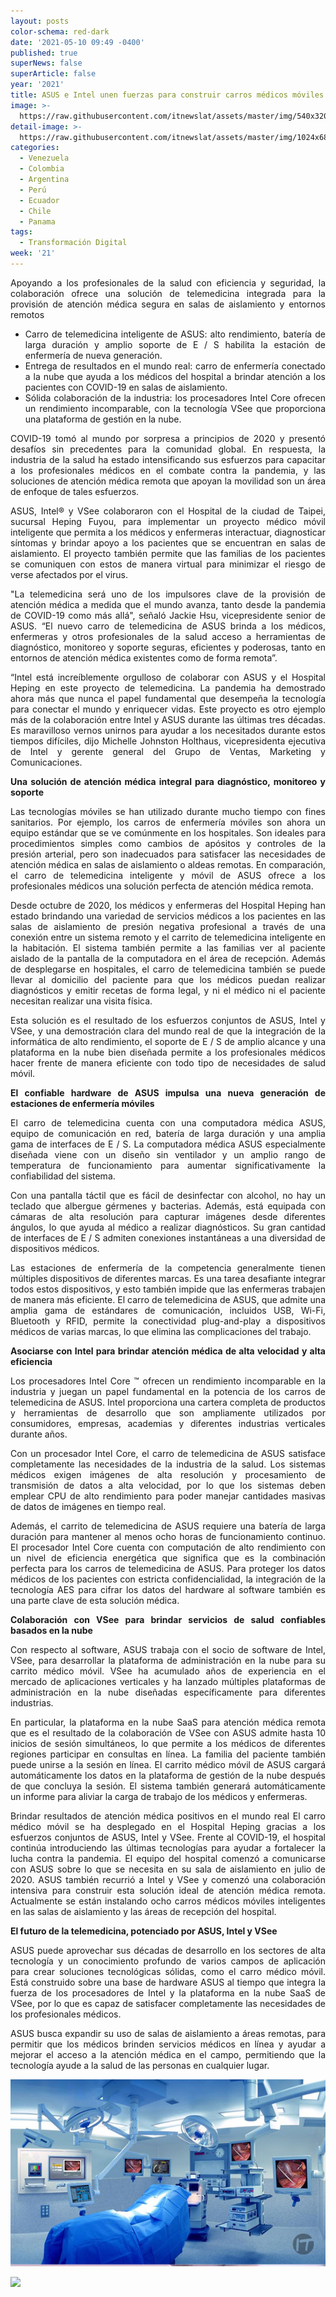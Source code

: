 ```yaml
---
layout: posts
color-schema: red-dark
date: '2021-05-10 09:49 -0400'
published: true
superNews: false
superArticle: false
year: '2021'
title: ASUS e Intel unen fuerzas para construir carros médicos móviles
image: >-
  https://raw.githubusercontent.com/itnewslat/assets/master/img/540x320/equipos-medicos-p.jpg
detail-image: >-
  https://raw.githubusercontent.com/itnewslat/assets/master/img/1024x680/equipos-medicos-g.jpg
categories:
  - Venezuela
  - Colombia
  - Argentina
  - Perú
  - Ecuador
  - Chile
  - Panama
tags:
  - Transformación Digital
week: '21'
---
```

<p style="text-align: justify;">Apoyando a los profesionales de la salud con eficiencia y seguridad, la colaboración ofrece una solución de telemedicina integrada para la provisión de atención médica segura en salas de aislamiento y entornos remotos</p>

<ul style="text-align: justify;">
	<li>Carro de telemedicina inteligente de ASUS: alto rendimiento, batería de larga duración y amplio soporte de E / S habilita la estación de enfermería de nueva generación.</li>
	<li>Entrega de resultados en el mundo real: carro de enfermería conectado a la nube que ayuda a los médicos del hospital a brindar atención a los pacientes con COVID-19 en salas de aislamiento.</li>
	<li>Sólida colaboración de la industria: los procesadores Intel Core ofrecen un rendimiento incomparable, con la tecnología VSee que proporciona una plataforma de gestión en la nube.</li>
</ul>
<p style="text-align: justify;">COVID-19 tomó al mundo por sorpresa a principios de 2020 y presentó desafíos sin precedentes para la comunidad global. En respuesta, la industria de la salud ha estado intensificando sus esfuerzos para capacitar a los profesionales médicos en el combate contra la pandemia, y las soluciones de atención médica remota que apoyan la movilidad son un área de enfoque de tales esfuerzos.</p>
<p style="text-align: justify;">ASUS, Intel® y VSee colaboraron con el Hospital de la ciudad de Taipei, sucursal Heping Fuyou, para implementar un proyecto médico móvil inteligente que permita a los médicos y enfermeras interactuar, diagnosticar síntomas y brindar apoyo a los pacientes que se encuentran en salas de aislamiento. El proyecto también permite que las familias de los pacientes se comuniquen con estos de manera virtual para minimizar el riesgo de verse afectados por el virus.</p>
<p style="text-align: justify;">"La telemedicina será uno de los impulsores clave de la provisión de atención médica a medida que el mundo avanza, tanto desde la pandemia de COVID-19 como más allá", señaló Jackie Hsu, vicepresidente senior de ASUS. “El nuevo carro de telemedicina de ASUS brinda a los médicos, enfermeras y otros profesionales de la salud acceso a herramientas de diagnóstico, monitoreo y soporte seguras, eficientes y poderosas, tanto en entornos de atención médica existentes como de forma remota”.</p>
<p style="text-align: justify;">“Intel está increíblemente orgulloso de colaborar con ASUS y el Hospital Heping en este proyecto de telemedicina. La pandemia ha demostrado ahora más que nunca el papel fundamental que desempeña la tecnología para conectar el mundo y enriquecer vidas. Este proyecto es otro ejemplo más de la colaboración entre Intel y ASUS durante las últimas tres décadas. Es maravilloso vernos unirnos para ayudar a los necesitados durante estos tiempos difíciles, dijo Michelle Johnston Holthaus, vicepresidenta ejecutiva de Intel y gerente general del Grupo de Ventas, Marketing y Comunicaciones.</p>
<p style="text-align: justify;"><strong>Una solución de atención médica integral para diagnóstico, monitoreo y soporte</strong></p>
<p style="text-align: justify;">Las tecnologías móviles se han utilizado durante mucho tiempo con fines sanitarios. Por ejemplo, los carros de enfermería móviles son ahora un equipo estándar que se ve comúnmente en los hospitales. Son ideales para procedimientos simples como cambios de apósitos y controles de la presión arterial, pero son inadecuados para satisfacer las necesidades de atención médica en salas de aislamiento o aldeas remotas. En comparación, el carro de telemedicina inteligente y móvil de ASUS ofrece a los profesionales médicos una solución perfecta de atención médica remota.</p>
<p style="text-align: justify;">Desde octubre de 2020, los médicos y enfermeras del Hospital Heping han estado brindando una variedad de servicios médicos a los pacientes en las salas de aislamiento de presión negativa profesional a través de una conexión entre un sistema remoto y el carrito de telemedicina inteligente en la habitación. El sistema también permite a las familias ver al paciente aislado de la pantalla de la computadora en el área de recepción. Además de desplegarse en hospitales, el carro de telemedicina también se puede llevar al domicilio del paciente para que los médicos puedan realizar diagnósticos y emitir recetas de forma legal, y ni el médico ni el paciente necesitan realizar una visita física.</p>
<p style="text-align: justify;">Esta solución es el resultado de los esfuerzos conjuntos de ASUS, Intel y VSee, y una demostración clara del mundo real de que la integración de la informática de alto rendimiento, el soporte de E / S de amplio alcance y una plataforma en la nube bien diseñada permite a los profesionales médicos hacer frente de manera eficiente con todo tipo de necesidades de salud móvil.</p>
<p style="text-align: justify;"><strong>El confiable hardware de ASUS impulsa una nueva generación de estaciones de enfermería móviles</strong></p>
<p style="text-align: justify;">El carro de telemedicina cuenta con una computadora médica ASUS, equipo de comunicación en red, batería de larga duración y una amplia gama de interfaces de E / S. La computadora médica ASUS especialmente diseñada viene con un diseño sin ventilador y un amplio rango de temperatura de funcionamiento para aumentar significativamente la confiabilidad del sistema.</p>
<p style="text-align: justify;">Con una pantalla táctil que es fácil de desinfectar con alcohol, no hay un teclado que albergue gérmenes y bacterias. Además, está equipada con cámaras de alta resolución para capturar imágenes desde diferentes ángulos, lo que ayuda al médico a realizar diagnósticos. Su gran cantidad de interfaces de E / S admiten conexiones instantáneas a una diversidad de dispositivos médicos.</p>
<p style="text-align: justify;">Las estaciones de enfermería de la competencia generalmente tienen múltiples dispositivos de diferentes marcas. Es una tarea desafiante integrar todos estos dispositivos, y esto también impide que las enfermeras trabajen de manera más eficiente. El carro de telemedicina de ASUS, que admite una amplia gama de estándares de comunicación, incluidos USB, Wi-Fi, Bluetooth y RFID, permite la conectividad plug-and-play a dispositivos médicos de varias marcas, lo que elimina las complicaciones del trabajo.</p>
<p style="text-align: justify;"><strong>Asociarse con Intel para brindar atención médica de alta velocidad y alta eficiencia</strong></p>
<p style="text-align: justify;">Los procesadores Intel Core ™ ofrecen un rendimiento incomparable en la industria y juegan un papel fundamental en la potencia de los carros de telemedicina de ASUS. Intel proporciona una cartera completa de productos y herramientas de desarrollo que son ampliamente utilizados por consumidores, empresas, academias y diferentes industrias verticales durante años.</p>
<p style="text-align: justify;">Con un procesador Intel Core, el carro de telemedicina de ASUS satisface completamente las necesidades de la industria de la salud. Los sistemas médicos exigen imágenes de alta resolución y procesamiento de transmisión de datos a alta velocidad, por lo que los sistemas deben emplear CPU de alto rendimiento para poder manejar cantidades masivas de datos de imágenes en tiempo real.</p>
<p style="text-align: justify;">Además, el carrito de telemedicina de ASUS requiere una batería de larga duración para mantener al menos ocho horas de funcionamiento continuo. El procesador Intel Core cuenta con computación de alto rendimiento con un nivel de eficiencia energética que significa que es la combinación perfecta para los carros de telemedicina de ASUS. Para proteger los datos médicos de los pacientes con estricta confidencialidad, la integración de la tecnología AES para cifrar los datos del hardware al software también es una parte clave de esta solución médica.</p>
<p style="text-align: justify;"><strong>Colaboración con VSee para brindar servicios de salud confiables basados en la nube</strong></p>
<p style="text-align: justify;">Con respecto al software, ASUS trabaja con el socio de software de Intel, VSee, para desarrollar la plataforma de administración en la nube para su carrito médico móvil. VSee ha acumulado años de experiencia en el mercado de aplicaciones verticales y ha lanzado múltiples plataformas de administración en la nube diseñadas específicamente para diferentes industrias.</p>
<p style="text-align: justify;">En particular, la plataforma en la nube SaaS para atención médica remota que es el resultado de la colaboración de VSee con ASUS admite hasta 10 inicios de sesión simultáneos, lo que permite a los médicos de diferentes regiones participar en consultas en línea. La familia del paciente también puede unirse a la sesión en línea. El carrito médico móvil de ASUS cargará automáticamente los datos en la plataforma de gestión de la nube después de que concluya la sesión. El sistema también generará automáticamente un informe para aliviar la carga de trabajo de los médicos y enfermeras.</p>
<p style="text-align: justify;">Brindar resultados de atención médica positivos en el mundo real El carro médico móvil se ha desplegado en el Hospital Heping gracias a los esfuerzos conjuntos de ASUS, Intel y VSee. Frente al COVID-19, el hospital continúa introduciendo las últimas tecnologías para ayudar a fortalecer la lucha contra la pandemia. El equipo del hospital comenzó a comunicarse con ASUS sobre lo que se necesita en su sala de aislamiento en julio de 2020. ASUS también recurrió a Intel y VSee y comenzó una colaboración intensiva para construir esta solución ideal de atención médica remota. Actualmente se están instalando ocho carros médicos móviles inteligentes en las salas de aislamiento y las áreas de recepción del hospital.</p>
<p style="text-align: justify;"><strong>El futuro de la telemedicina, potenciado por ASUS, Intel y VSee</strong></p>
<p style="text-align: justify;">ASUS puede aprovechar sus décadas de desarrollo en los sectores de alta tecnología y un conocimiento profundo de varios campos de aplicación para crear soluciones tecnológicas sólidas, como el carro médico móvil. Está construido sobre una base de hardware ASUS al tiempo que integra la fuerza de los procesadores de Intel y la plataforma en la nube SaaS de VSee, por lo que es capaz de satisfacer completamente las necesidades de los profesionales médicos.</p>
<p style="text-align: justify;">ASUS busca expandir su uso de salas de aislamiento a áreas remotas, para permitir que los médicos brinden servicios médicos en línea y ayudar a mejorar el acceso a la atención médica en el campo, permitiendo que la tecnología ayude a la salud de las personas en cualquier lugar.</p>

![](https://raw.githubusercontent.com/itnewslat/assets/master/img/540x320/equipos-medicos-p.jpg)


<img src="https://tracker.metricool.com/c3po.jpg?hash=56f88a41e39ab42c063cc51676587a04"/>